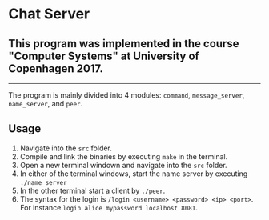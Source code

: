 # Chat Server
## This program was implemented in the course "Computer Systems" at University of Copenhagen 2017.

***

The program is mainly divided into 4 modules: `command`, `message_server`, `name_server`, and `peer`. 


## Usage

1. Navigate into the `src` folder. 
2. Compile and link the binaries by executing `make` in the terminal.
3. Open a new terminal windown and navigate into the `src` folder. 
4. In either of the terminal windows, start the name server by executing `./name_server`
5. In the other terminal start a client by `./peer`. 
6. The syntax for the login is `/login <username> <password> <ip> <port>`. For instance `login alice mypassword localhost 8081`.
